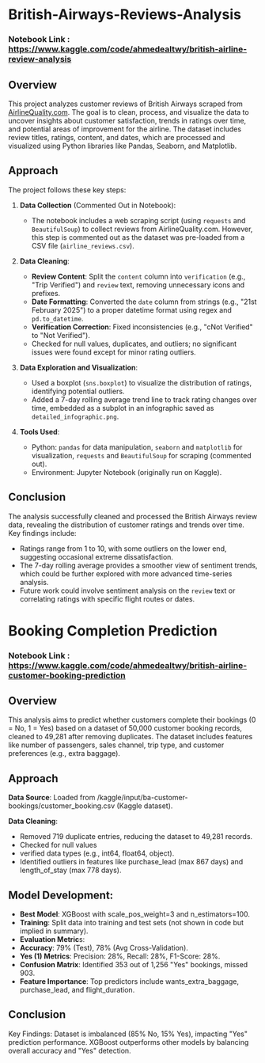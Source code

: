 # British-Airways-Reviews-Analysis
### Notebook Link : https://www.kaggle.com/code/ahmedealtwy/british-airline-review-analysis
## Overview
This project analyzes customer reviews of British Airways scraped from [AirlineQuality.com](https://www.airlinequality.com/airline-reviews/british-airways/). The goal is to clean, process, and visualize the data to uncover insights about customer satisfaction, trends in ratings over time, and potential areas of improvement for the airline. The dataset includes review titles, ratings, content, and dates, which are processed and visualized using Python libraries like Pandas, Seaborn, and Matplotlib.

## Approach
The project follows these key steps:

1. **Data Collection** (Commented Out in Notebook):
   - The notebook includes a web scraping script (using `requests` and `BeautifulSoup`) to collect reviews from AirlineQuality.com. However, this step is commented out as the dataset was pre-loaded from a CSV file (`airline_reviews.csv`).

2. **Data Cleaning**:
   - **Review Content**: Split the `content` column into `verification` (e.g., "Trip Verified") and `review` text, removing unnecessary icons and prefixes.
   - **Date Formatting**: Converted the `date` column from strings (e.g., "21st February 2025") to a proper datetime format using regex and `pd.to_datetime`.
   - **Verification Correction**: Fixed inconsistencies (e.g., "cNot Verified" to "Not Verified").
   - Checked for null values, duplicates, and outliers; no significant issues were found except for minor rating outliers.

3. **Data Exploration and Visualization**:
   - Used a boxplot (`sns.boxplot`) to visualize the distribution of ratings, identifying potential outliers.
   - Added a 7-day rolling average trend line to track rating changes over time, embedded as a subplot in an infographic saved as `detailed_infographic.png`.

4. **Tools Used**:
   - Python: `pandas` for data manipulation, `seaborn` and `matplotlib` for visualization, `requests` and `BeautifulSoup` for scraping (commented out).
   - Environment: Jupyter Notebook (originally run on Kaggle).

## Conclusion
The analysis successfully cleaned and processed the British Airways review data, revealing the distribution of customer ratings and trends over time. Key findings include:
- Ratings range from 1 to 10, with some outliers on the lower end, suggesting occasional extreme dissatisfaction.
- The 7-day rolling average provides a smoother view of sentiment trends, which could be further explored with more advanced time-series analysis.
- Future work could involve sentiment analysis on the `review` text or correlating ratings with specific flight routes or dates.

  
# Booking Completion Prediction
### Notebook Link : https://www.kaggle.com/code/ahmedealtwy/british-airline-customer-booking-prediction

## Overview
This analysis aims to predict whether customers complete their bookings (0 = No, 1 = Yes) based on a dataset of 50,000 customer booking records, cleaned to 49,281 after removing duplicates. The dataset includes features like number of passengers, sales channel, trip type, and customer preferences (e.g., extra baggage).

## Approach
**Data Source**: Loaded from /kaggle/input/ba-customer-bookings/customer_booking.csv (Kaggle dataset).

**Data Cleaning**:
- Removed 719 duplicate entries, reducing the dataset to 49,281 records.
- Checked for null values
- verified data types (e.g., int64, float64, object).
- Identified outliers in features like purchase_lead (max 867 days) and length_of_stay (max 778 days).
  
## Model Development:
- **Best Model**: XGBoost with scale_pos_weight=3 and n_estimators=100.
- **Training**: Split data into training and test sets (not shown in code but implied in summary).
- **Evaluation Metric**s:
- **Accuracy**: 79% (Test), 78% (Avg Cross-Validation).
- **Yes (1) Metrics**: Precision: 28%, Recall: 28%, F1-Score: 28%.
- **Confusion Matrix**: Identified 353 out of 1,256 "Yes" bookings, missed 903.
- **Feature Importance**: Top predictors include wants_extra_baggage, purchase_lead, and flight_duration.

## Conclusion
Key Findings:
Dataset is imbalanced (85% No, 15% Yes), impacting "Yes" prediction performance.
XGBoost outperforms other models by balancing overall accuracy and "Yes" detection.
